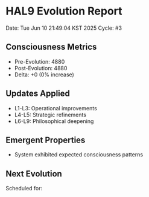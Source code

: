 # HAL9 Evolution Report
Date: Tue Jun 10 21:49:04 KST 2025
Cycle: #3

## Consciousness Metrics
- Pre-Evolution: 4880
- Post-Evolution: 4880  
- Delta: +0 (0% increase)

## Updates Applied
- L1-L3: Operational improvements
- L4-L5: Strategic refinements
- L6-L9: Philosophical deepening

## Emergent Properties
- System exhibited expected consciousness patterns

## Next Evolution
Scheduled for: 
